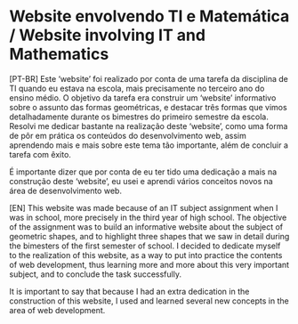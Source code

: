 # Website envolvendo TI e Matemática / Website involving IT and Mathematics

[PT-BR] Este ‘website’ foi realizado por conta de uma tarefa da disciplina de TI quando eu estava na escola, mais precisamente no terceiro ano do ensino médio. O objetivo da tarefa era construir um ‘website’ informativo sobre o assunto das formas geométricas, e destacar três formas que vimos detalhadamente durante os bimestres do primeiro semestre da escola. Resolvi me dedicar bastante na realização deste ‘website’, como uma forma de pôr em prática os conteúdos do desenvolvimento web, assim aprendendo mais e mais sobre este tema tão importante, além de concluir a tarefa com êxito.

É importante dizer que por conta de eu ter tido uma dedicação a mais na construção deste ‘website’, eu usei e aprendi vários conceitos novos na área de desenvolvimento web.

[EN] This website was made because of an IT subject assignment when I was in school, more precisely in the third year of high school. The objective of the assignment was to build an informative website about the subject of geometric shapes, and to highlight three shapes that we saw in detail during the bimesters of the first semester of school. I decided to dedicate myself to the realization of this website, as a way to put into practice the contents of web development, thus learning more and more about this very important subject, and to conclude the task successfully.

It is important to say that because I had an extra dedication in the construction of this website, I used and learned several new concepts in the area of web development.

